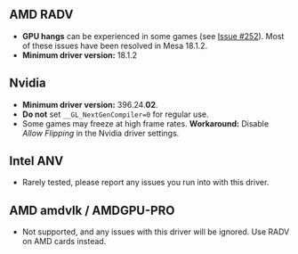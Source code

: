 ## AMD RADV
- **GPU hangs** can be experienced in some games (see [Issue #252](https://github.com/doitsujin/dxvk/issues/252)). Most of these issues have been resolved in Mesa 18.1.2.
- **Minimum driver version:** 18.1.2

## Nvidia
- **Minimum driver version:** 396.24.**02**.
- **Do not** set `__GL_NextGenCompiler=0` for regular use.
- Some games may freeze at high frame rates. **Workaround:** Disable *Allow Flipping* in the Nvidia driver settings.

## Intel ANV
- Rarely tested, please report any issues you run into with this driver.

## AMD amdvlk / AMDGPU-PRO
- Not supported, and any issues with this driver will be ignored. Use RADV on AMD cards instead.